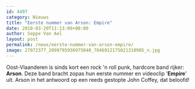 ```yaml
---
id: 4497
category: Nieuws
title: "Eerste nummer van Arson: Empire"
date: 2018-03-20T11:13:09+00:00
author: Seppe Van Ael
layout: post
permalink: /news/eerste-nummer-van-arson-empire/
image: 27072377_2099795936975840_7846912175021310985_n.jpg
---
```

Oost-Vlaanderen is sinds kort een rock 'n roll punk, hardcore band rijker: **Arson**. Deze band bracht zopas hun eerste nummer en videoclip '**Empire**' uit. Arson in het antwoord op een reeds gestopte John Coffey, dat beloofd!
